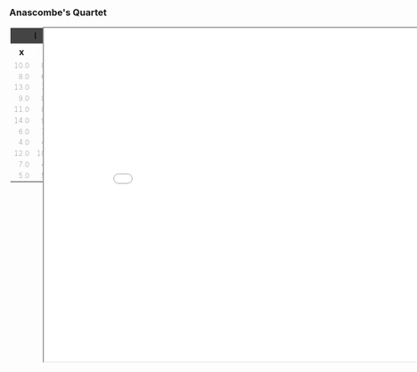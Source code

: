 ###  Anascombe's Quartet

<style type="text/css">
  #anascombe {
    position: relative;
    height: 800px;
  }
  #anascombe table {
    width: 800px;
    margin: 0 auto;
    border-collapse: collapse;
    table-layout: fixed;
    border: 1px solid white;
  }
  #anascombe table th {
    text-align: center;
    border: 1px solid white;
  }
  #anascombe table td {
    text-align: right;
    font-weight: lighter;
    font-size: 80%;
  }
  #anascombe table td:nth-child(even){
    border-right: 1px solid white;
  }
  #anascombe table thead tr:first-child {
    background: #444;
  }
  #anascombe iframe {
    position: absolute;
    top: 0;
    left: 60px;
  }
</style>

<div id="anascombe">
  <table>
    <thead>
      <tr>
        <th colspan="2">I</th>
        <th colspan="2">II</th>
        <th colspan="2">III</th>
        <th colspan="2">IV</th>
      </tr>
      <tr>
        <th>x</th>
        <th>y</th>
        <th>x</th>
        <th>y</th>
        <th>x</th>
        <th>y</th>
        <th>x</th>
        <th>y</th>
      </tr>
    </thead>
    <tr>
      <td>10.0</td>
      <td>8.04</td>
      <td>10.0</td>
      <td>9.14</td>
      <td>10.0</td>
      <td>7.46</td>
      <td>8.0</td>
      <td>6.58</td>
    </tr>
    <tr>
      <td>8.0</td>
      <td>6.95</td>
      <td>8.0</td>
      <td>8.14</td>
      <td>8.0</td>
      <td>6.77</td>
      <td>8.0</td>
      <td>5.76</td>
    </tr>
    <tr>
      <td>13.0</td>
      <td>7.58</td>
      <td>13.0</td>
      <td>8.74</td>
      <td>13.0</td>
      <td>12.74</td>
      <td>8.0</td>
      <td>7.71</td>
    </tr>
    <tr>
      <td>9.0</td>
      <td>8.81</td>
      <td>9.0</td>
      <td>8.77</td>
      <td>9.0</td>
      <td>7.11</td>
      <td>8.0</td>
      <td>8.84</td>
    </tr>
    <tr>
      <td>11.0</td>
      <td>8.33</td>
      <td>11.0</td>
      <td>9.26</td>
      <td>11.0</td>
      <td>7.81</td>
      <td>8.0</td>
      <td>8.47</td>
    </tr>
    <tr>
      <td>14.0</td>
      <td>9.96</td>
      <td>14.0</td>
      <td>8.10</td>
      <td>14.0</td>
      <td>8.84</td>
      <td>8.0</td>
      <td>7.04</td>
    </tr>
    <tr>
      <td>6.0</td>
      <td>7.24</td>
      <td>6.0</td>
      <td>6.13</td>
      <td>6.0</td>
      <td>6.08</td>
      <td>8.0</td>
      <td>5.25</td>
    </tr>
    <tr>
      <td>4.0</td>
      <td>4.26</td>
      <td>4.0</td>
      <td>3.10</td>
      <td>4.0</td>
      <td>5.39</td>
      <td>19.0</td>
      <td>12.50</td>
    </tr>
    <tr>
      <td>12.0</td>
      <td>10.84</td>
      <td>12.0</td>
      <td>9.13</td>
      <td>12.0</td>
      <td>8.15</td>
      <td>8.0</td>
      <td>5.56</td>
    </tr>
    <tr>
      <td>7.0</td>
      <td>4.82</td>
      <td>7.0</td>
      <td>7.26</td>
      <td>7.0</td>
      <td>6.42</td>
      <td>8.0</td>
      <td>7.91</td>
    </tr>
    <tr>
      <td>5.0</td>
      <td>5.68</td>
      <td>5.0</td>
      <td>4.74</td>
      <td>5.0</td>
      <td>5.73</td>
      <td>8.0</td>
      <td>6.89</td>
    </tr>
  </table>

  <iframe class="fragment" style="background: #2B2B2B;" src="slides/slide_content/anascombes_quartet/index.html" width="850" height="600"></iframe>
</div>
